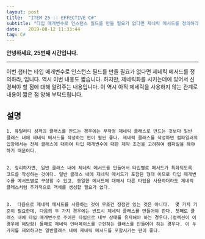 ```yaml
---
layout: post
title:  "ITEM 25 :: EFFECTIVE C#"
subtitle: "타입 매개변수로 인스턴스 필드를 만들 필요가 없다면 제네릭 메서드를 정의하라"
date:   2019-08-12 11:33:44
tag: C#
---
```


**안녕하세요, 25번째 시간입니다.**

___

이번 챕터는 타입 매개변수로 인스턴스 필드를 만들 필요가 없다면 제네릭 메서드를 정의하라, 입니다.
역시 이번 내용도 짧습니다. 하지만, 제네릭화를 시키는데에 있어서 신경써야 할 점에 대해 알려주는 내용입니다. 이 역시 아직 제네릭을 사용하지 않는 관계로 
내용이 짧은 점 양해 부탁드립니다.

## 설명

	1. 유틸리티 성격의 클래스를 만드는 경우에는 무작정 제네릭 클래스로 만드는 것보다 일반 클래스 내에 제네릭 메서드를 작성하는 편이 훨씬 좋다. 제네릭 클래스를 작성하면 컴파일러의 입장에서는 전체 클래스에 대하여 타입 매개변수에 대한 제약 조건을 고려하여 컴파일을 해야하기 때문이다.


	2. 정리하자면, 일반 클래스 내에 제네릭 메서드를 만들어서 타입별로 메서드가 특화되도록 코드를 작성하는 것이다. 일반 클래스 내에 제네릭 메서드가 포함된 형태 이므로 타입 매개변수를 메서드별로 구성할 수 있고, 동일한 메서드에 대해서 다른 타입을 사용하더라도 제네릭 클래스처럼 추가적으로 객체를 생성할 필요가 없다.


	3. 	다음으로 제네릭 메서드를 사용하는 것이 무조건 장점만 있는 것은 아니다.  몇 가지 기준이 필요한데, 다음의 두 가지 경우에는 반드시 제네릭 클래스를 만들어야 한다. 첫째로 클래스 내에 타입 매개변수로 주어진 타입으로 내부 상태를 유지해야 하는 경우다.(컬렉션이 이 경우에 해당함) 둘째로 제네릭 인터페이스를 구현하는 클래스를 만들어야 하는 경우다. 이 두가지를 제외하고는 일반클래스 내에 제네릭 메서드를 포함시키는 편이 좋다.























